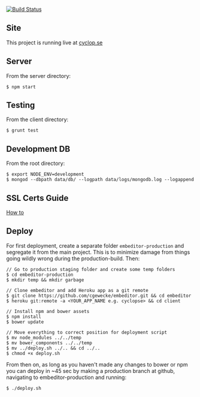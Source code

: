 [![Build Status](https://travis-ci.org/cgewecke/embeditor.svg?branch=master)](https://travis-ci.org/cgewecke/embeditor)
## Site
This project is running live at [cyclop.se](https://www.cyclop.se)

## Server
From the server directory:
```
$ npm start
```

## Testing
From the client directory:
```
$ grunt test
```

## Development DB 
From the root directory:
```
$ export NODE_ENV=development
$ mongod --dbpath data/db/ --logpath data/logs/mongodb.log --logappend
```

## SSL Certs Guide
[How to](http://www.joshwright.com/tips/setup-a-godaddy-ssl-certificate-on-heroku)

## Deploy 

For first deployment, create a separate folder ```embeditor-production``` and segregate it from the main project. This is to minimize damage from things going wildly wrong during the production-build. Then:
```
// Go to production staging folder and create some temp folders
$ cd embeditor-production
$ mkdir temp && mkdir garbage

// Clone embeditor and add Heroku app as a git remote
$ git clone https://github.com/cgewecke/embeditor.git && cd embeditor
$ heroku git:remote -a <YOUR_APP_NAME e.g. cyclopse> && cd client

// Install npm and bower assets
$ npm install
$ bower update

// Move everything to correct position for deployment script
$ mv node_modules ../../temp
$ mv bower_components ../../temp
$ mv ../deploy.sh ../.. && cd ../..
$ chmod +x deploy.sh
```

From then on, as long as you haven't made any changes to bower or npm you can deploy in ~45 sec by making a production branch at github, navigating to embeditor-production and running: 
``` 
$ ./deploy.sh
```
